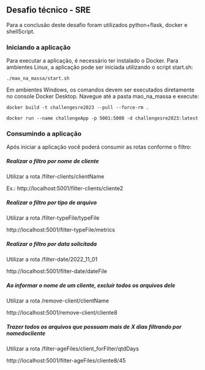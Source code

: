 ## Desafio técnico - SRE

Para a conclusão deste desafio foram utilizados python+flask, docker e shellScript.

### Iniciando a aplicação

Para executar a aplicação, é necessário ter instalado o Docker. Para ambientes Linux, a aplicação pode ser iniciada utilizando o script start.sh:

    ./mao_na_massa/start.sh

Em ambientes Windows, os comandos devem ser executados diretamente no console Docker Desktop. Navegue até a pasta mao_na_massa e execute:

    docker build -t challengesre2023 --pull --force-rm .

    docker run --name challengeApp -p 5001:5000 -d challengesre2023:latest


### Consumindo a aplicação
Após iniciar a aplicação você poderá consumir as rotas conforme o filtro:

##### Realizar o filtro por nome de cliente
Utilizar a rota /filter-clients/clientName

Ex.: http://localhost:5001/filter-clients/cliente2

##### Realizar o filtro por tipo de arquivo 

Utilizar a rota /filter-typeFile/typeFile

http://localhost:5001/filter-typeFile/metrics

##### Realizar o filtro por data solicitada

Utilizar a rota /filter-date/2022_11_01

http://localhost:5001/filter-date/dateFile

##### Ao informar o nome de um cliente, excluir todos os arquivos dele

Utilizar a rota /remove-client/clientName

http://localhost:5001/remove-client/cliente8

##### Trazer todos os arquivos que possuam mais de X dias filtrando por nomedocliente

Utilizar a rota  /filter-ageFiles/client_forFilter/qtdDays

http://localhost:5001/filter-ageFiles/cliente8/45
